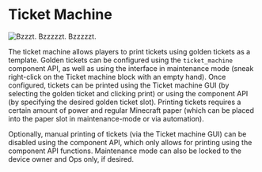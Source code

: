 # Ticket Machine

![Bzzzt. Bzzzzzt. Bzzzzzt.](block:computronics:ticket_machine)

The ticket machine allows players to print tickets using golden tickets as a template. Golden tickets can be configured using the `ticket_machine` component API, as well as using the interface in maintenance mode (sneak right-click on the Ticket machine block with an empty hand). Once configured, tickets can be printed using the Ticket machine GUI (by selecting the golden ticket and clicking print) or using the component API (by specifying the desired golden ticket slot). Printing tickets requires a certain amount of power and regular Minecraft paper (which can be placed into the paper slot in maintenance-mode or via automation).

Optionally, manual printing of tickets (via the Ticket machine GUI) can be disabled using the component API, which only allows for printing using the component API functions. Maintenance mode can also be locked to the device owner and Ops only, if desired.
